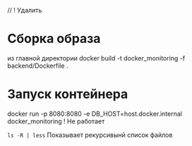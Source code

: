 // ! Удалить

# Сборка образа
из главной директории
docker build -t docker_monitoring -f backend/Dockerfile .

# Запуск контейнера
docker run -p 8080:8080 -e DB_HOST=host.docker.internal docker_monitoring
! Не работает


```ls -R | less```
Показывает рекурсивынй список файлов